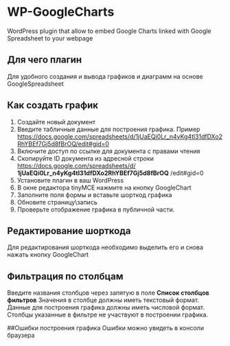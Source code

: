 # WP-GoogleCharts
WordPress plugin that allow to embed Google Charts linked with Google Spreadsheet to your webpage

## Для чего плагин
Для удобного создания и вывода графиков и диаграмм на основе GoogleSpreadsheet

## Как создать график
1. Создайте новый документ
2. Введите табличные данные для построения графика. Пример https://docs.google.com/spreadsheets/d/1jUaEQi0Lr_n4yKg4tl31dfDXo2RhYBEf7Gj5d8fBrOQ/edit#gid=0
3. Включите доступ по ссылке для документа с правами чтения
4. Скопируйте ID документа из адресной строки https://docs.google.com/spreadsheets/d/ **1jUaEQi0Lr_n4yKg4tl31dfDXo2RhYBEf7Gj5d8fBrOQ** /edit#gid=0
5. Установите плагин в ваш WordPress
6. В окне редактора tinyMCE нажмите на кнопку GoogleChart
7. Заполните поля формы и вставьте шорткод графика
8. Обновите страницу\запись
9. Проверьте отображение графика в публичной части.

## Редактирование шорткода
Для редактирования шорткода необходимо выделить его и снова нажать кнопку GoogleChart

## Фильтрация по столбцам
Введите названия столбцов через запятую в поле **Список столбцов фильтров**
Значения в столбце должны иметь текстовый формат.
Данные для построения графика должны иметь числовой формат.
Столбцы указанные в фильтре не участвуют в построении графика.

##Ошибки построения графика
Ошибки можно увидеть в консоли браузера
